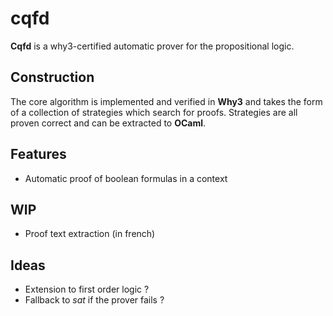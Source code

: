 # cqfd

**Cqfd** is a why3-certified automatic prover for the propositional logic.

## Construction

The core algorithm is implemented and verified in **Why3** and takes the form of a collection of strategies which search for proofs. Strategies are all proven correct and can be extracted to **OCaml**.

## Features

+ Automatic proof of boolean formulas in a context

## WIP

+ Proof text extraction (in french)

## Ideas

+ Extension to first order logic ?
+ Fallback to *sat* if the prover fails ?

